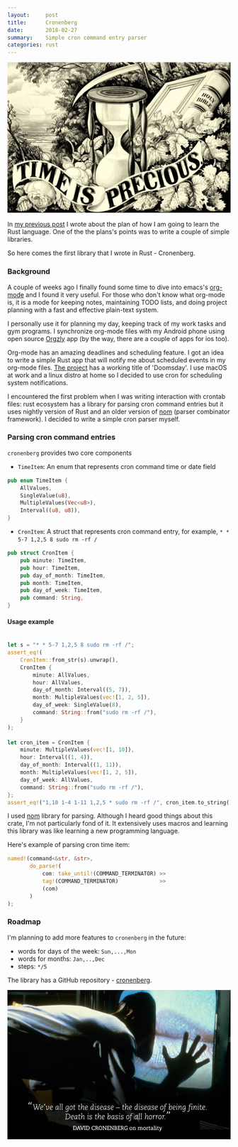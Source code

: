 ```yaml
---
layout:     post
title:      Cronenberg
date:       2018-02-27
summary:    Simple cron command entry parser
categories: rust
---
```


![time](/images/2018-02-27-time.jpg)

In [my previous post](http://www.badykov.com/rust/2018/01/28/in-rust-i-trust/) I wrote about the plan of how I am going to learn the Rust language. One of the the plans's points was to write a couple of simple libraries.

So here comes the first library that I wrote in Rust - Cronenberg.

### Background

A couple of weeks ago I finally found some time to dive into emacs's [org-mode](https://orgmode.org/) and I found it very useful. For those who don't know what org-mode is, it is a mode for keeping notes, maintaining TODO lists, and doing project planning with a fast and effective plain-text system.

I personally use it for planning my day, keeping track of my work tasks and gym programs. I synchronize org-mode files with my Android phone using open source [Orgzly](http://www.orgzly.com/) app (by the way, there are a couple of apps for ios too).

Org-mode has an amazing deadlines and scheduling feature. I got an idea to write a simple Rust app that will notify me about scheduled events in my org-mode files. [The project](https://github.com/ayrat555/doomsday) has a working title of 'Doomsday'. I use macOS at work and a linux distro at home so I decided to use cron for scheduling system notifications.

I encountered the first problem when I was writing interaction with crontab files: rust ecosystem has a library for parsing cron command entries but it uses nightly version of Rust and an older version of [nom](https://github.com/Geal/nom) (parser combinator framework). I decided to write a simple cron parser myself.

### Parsing cron command entries

`cronenberg` provides two core components

* `TimeItem`: An enum that represents cron command time or date field

```rust
pub enum TimeItem {
    AllValues,
    SingleValue(u8),
    MultipleValues(Vec<u8>),
    Interval((u8, u8)),
}
```

* `CronItem`: A struct that represents cron command entry, for example, `* * 5-7 1,2,5 8 sudo rm -rf /`

```rust
pub struct CronItem {
    pub minute: TimeItem,
    pub hour: TimeItem,
    pub day_of_month: TimeItem,
    pub month: TimeItem,
    pub day_of_week: TimeItem,
    pub command: String,
}
```

#### Usage example

```rust

let s = "* * 5-7 1,2,5 8 sudo rm -rf /";
assert_eq!(
    CronItem::from_str(s).unwrap(),
    CronItem {
        minute: AllValues,
        hour: AllValues,
        day_of_month: Interval((5, 7)),
        month: MultipleValues(vec![1, 2, 5]),
        day_of_week: SingleValue(8),
        command: String::from("sudo rm -rf /"),
    }
);

let cron_item = CronItem {
    minute: MultipleValues(vec![1, 10]),
    hour: Interval((1, 4)),
    day_of_month: Interval((1, 11)),
    month: MultipleValues(vec![1, 2, 5]),
    day_of_week: AllValues,
    command: String::from("sudo rm -rf /"),
};
assert_eq!("1,10 1-4 1-11 1,2,5 * sudo rm -rf /", cron_item.to_string());
```


I used [nom](https://github.com/Geal/nom) library for parsing. Although I heard good things about this crate, I'm not particularly fond of it. It extensively uses macros and learning this library was like learning a new programming language.

Here's example of parsing cron time item:
```rust
named!(command<&str, &str>,
       do_parse!(
           com: take_until!(COMMAND_TERMINATOR) >>
           tag!(COMMAND_TERMINATOR)             >>
           (com)
       )
);
```

### Roadmap

I'm planning to add more features to `cronenberg` in the future:
* words for days of the week: `Sun,...,Mon`
* words for months: `Jan,..,Dec`
* steps: `*/5`


The library has a GitHub repository - [cronenberg](https://github.com/ayrat555/cronenberg).

![cronenberg_quote](/images/2018-02-27-cronenberg.jpg)
